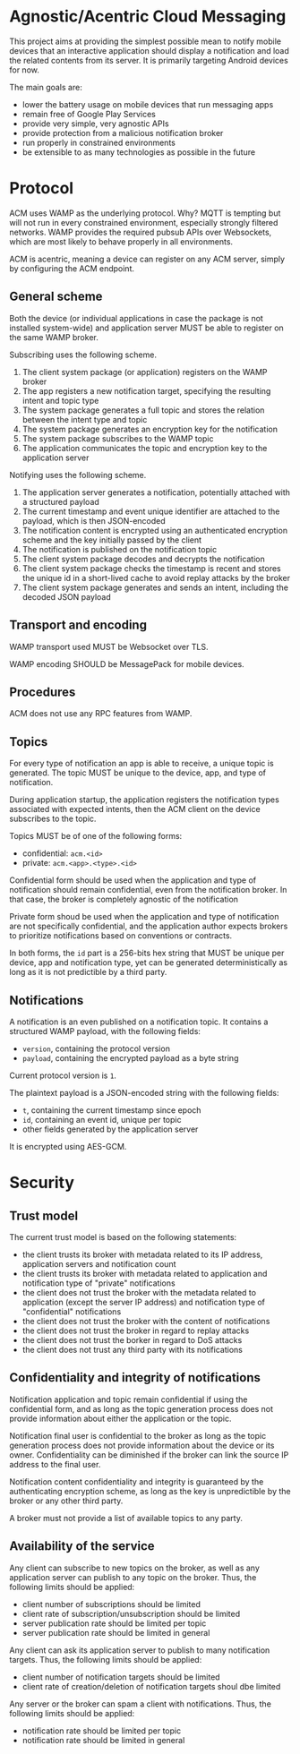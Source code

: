 Agnostic/Acentric Cloud Messaging
=================================

This project aims at providing the simplest possible mean to notify mobile
devices that an interactive application should display a notification and
load the related contents from its server. It is primarily targeting
Android devices for now.

The main goals are:
 - lower the battery usage on mobile devices that run messaging apps
 - remain free of Google Play Services
 - provide very simple, very agnostic APIs
 - provide protection from a malicious notification broker
 - run properly in constrained environments
 - be extensible to as many technologies as possible in the future

Protocol
========

ACM uses WAMP as the underlying protocol. Why? MQTT is tempting but will
not run in every constrained environment, especially strongly filtered
networks. WAMP provides the required pubsub APIs over Websockets, which
are most likely to behave properly in all environments.

ACM is acentric, meaning a device can register on any ACM server, simply
by configuring the ACM endpoint. 

General scheme
--------------

Both the device (or individual applications in case the package is not
installed system-wide) and application server MUST be able to register
on the same WAMP broker.

Subscribing uses the following scheme.

1. The client system package (or application) registers on the WAMP
   broker
2. The app registers a new notification target, specifying the resulting
   intent and topic type
3. The system package generates a full topic and stores the relation
   between the intent type and topic
4. The system package generates an encryption key for the notification
5. The system package subscribes to the WAMP topic
6. The application communicates the topic and encryption key to the
   application server

Notifying uses the following scheme.

1. The application server generates a notification, potentially
   attached with a structured payload
2. The current timestamp and event unique identifier are attached
   to the payload, which is then JSON-encoded
3. The notification content is encrypted using an authenticated
   encryption scheme and the key initially passed by the client
4. The notification is published on the notification topic
5. The client system package decodes and decrypts the notification
6. The client system package checks the timestamp is recent and stores
   the unique id in a short-lived cache to avoid replay attacks by the
   broker
7. The client system package generates and sends an intent, including
   the decoded JSON payload

Transport and encoding
----------------------

WAMP transport used MUST be Websocket over TLS.

WAMP encoding SHOULD be MessagePack for mobile devices.

Procedures
----------

ACM does not use any RPC features from WAMP.

Topics
------

For every type of notification an app is able to receive, a unique topic
is generated. The topic MUST be unique to the device, app, and type of
notification.

During application startup, the application registers the notification
types associated with expected intents, then the ACM client on the device
subscribes to the topic.

Topics MUST be of one of the following forms:

 - confidential: `acm.<id>`
 - private: `acm.<app>.<type>.<id>`

Confidential form should be used when the application and type of notification
should remain confidential, even from the notification broker. In that case,
the broker is completely agnostic of the notification

Private form shoud be used when the application and type of notification
are not specifically confidential, and the application author expects brokers
to prioritize notifications based on conventions or contracts.

In both forms, the `id` part is a 256-bits hex string that MUST be unique per
device, app and notification type, yet can be generated deterministically as
long as it is not predictible by a third party.

Notifications
-------------

A notification is an even published on a notification topic. It contains
a structured WAMP payload, with the following fields:

 - `version`, containing the protocol version
 - `payload`, containing the encrypted payload as a byte string

Current protocol version is `1`.

The plaintext payload is a JSON-encoded string with the following fields:

 - `t`, containing the current timestamp since epoch
 - `id`, containing an event id, unique per topic
 - other fields generated by the application server

It is encrypted using AES-GCM.

Security
========

Trust model
-----------

The current trust model is based on the following statements:
 - the client trusts its broker with metadata related to its IP
   address, application servers and notification count
 - the client trusts its broker with metadata related to application
   and notification type of "private" notifications
 - the client does not trust the broker with the metadata related
   to application (except the server IP address) and notification type
   of "confidential" notifications
 - the client does not trust the broker with the content of notifications
 - the client does not trust the broker in regard to replay attacks
 - the client does not trust the borker in regard to DoS attacks
 - the client does not trust any third party with its notifications

Confidentiality and integrity of notifications
----------------------------------------------

Notification application and topic remain confidential if using the
confidential form, and as long as the topic generation process does not
provide information about either the application or the topic.

Notification final user is confidential to the broker as long as the
topic generation process does not provide information about the device
or its owner. Confidentiality can be diminished if the broker can link the
source IP address to the final user.

Notification content confidentiality and integrity is guaranteed by the
authenticating encryption scheme, as long as the key is unpredictible by
the broker or any other third party.

A broker must not provide a list of available topics to any party.

Availability of the service
---------------------------

Any client can subscribe to new topics on the broker, as well as any
application server can publish to any topic on the broker. Thus, the
following limits should be applied:

 - client number of subscriptions should be limited
 - client rate of subscription/unsubscription should be limited
 - server publication rate should be limited per topic
 - server publication rate should be limited in general

Any client can ask its application server to publish to many notification
targets. Thus, the following limits should be applied:

 - client number of notification targets should be limited
 - client rate of creation/deletion of notification targets shoul dbe limited

Any server or the broker can spam a client with notifications. Thus, the
following limits should be applied:

 - notification rate should be limited per topic
 - notification rate should be limited in general
